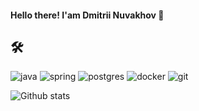 #### Hello there! I'am Dmitrii Nuvakhov 👋 

## :hammer_and_wrench: 
![java](https://img.shields.io/badge/java%20-%23007396.svg?&style=for-the-badge&logo=java&logoColor=white) ![spring](https://img.shields.io/badge/spring%20-%236DB33F.svg?&style=for-the-badge&logo=spring&logoColor=white) ![postgres](https://img.shields.io/badge/postgres-%23336791.svg?&style=for-the-badge&logo=postgresql&logoColor=white) ![docker](https://img.shields.io/badge/docker%20-%232496ED.svg?&style=for-the-badge&logo=docker&logoColor=white) ![git](https://img.shields.io/badge/git%20-%23F05032.svg?&style=for-the-badge&logo=git&logoColor=white)

![Github stats](https://github-readme-stats.vercel.app/api?username=DimaNuvakhov&show_icons=true&include_all_commits=true&custom_title=Github%20Stats&count_private=true&line_height=20&include_all_commits=true&bg_color=00000000&text_color=777)



<!--
**DimaNuvakhov/DimaNuvakhov** is a ✨ _special_ ✨ repository because its `README.md` (this file) appears on your GitHub profile.

Here are some ideas to get you started:

- 🔭 I’m currently working on ...
- 🌱 I’m currently learning ...
- 👯 I’m looking to collaborate on ...
- 🤔 I’m looking for help with ...
- 💬 Ask me about ...
- 📫 How to reach me: ...
- 😄 Pronouns: ...
- ⚡ Fun fact: ...
-->
